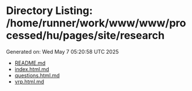 # Directory Listing: /home/runner/work/www/www/processed/hu/pages/site/research
Generated on: Wed May  7 05:20:58 UTC 2025

- [README.md](README.md)
- [index.html.md](index.html.md)
- [questions.html.md](questions.html.md)
- [vrp.html.md](vrp.html.md)
